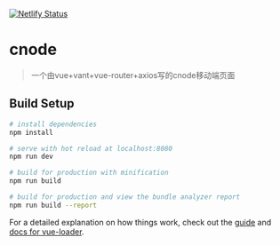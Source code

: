 [![Netlify Status](https://api.netlify.com/api/v1/badges/14a425d8-c0dc-4f38-904e-cb7434aafdf7/deploy-status)](https://app.netlify.com/sites/yigeiwoligiaogiao/deploys)
# cnode

> 一个由vue+vant+vue-router+axios写的cnode移动端页面

## Build Setup

``` bash
# install dependencies
npm install

# serve with hot reload at localhost:8080
npm run dev

# build for production with minification
npm run build

# build for production and view the bundle analyzer report
npm run build --report
```

For a detailed explanation on how things work, check out the [guide](http://vuejs-templates.github.io/webpack/) and [docs for vue-loader](http://vuejs.github.io/vue-loader).
